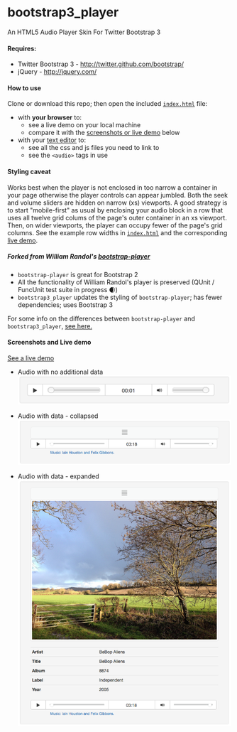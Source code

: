 # bootstrap3_player

An HTML5 Audio Player Skin For Twitter Bootstrap 3

#### Requires:

  * Twitter Bootstrap 3 - http://twitter.github.com/bootstrap/
  * jQuery - http://jquery.com/

#### How to use

Clone or download this repo; then open the included [`index.html`](index.html) file:
-  with **your browser** to:
    -  see a live demo on your local machine
    -  compare it with the [screenshots or live demo](#screenshots) below
- with your [text editor](index.html) to:
    -  see all the css and js files you need to link to
    -  see the `<audio>`  tags in use

#### Styling caveat

Works best when the player is not enclosed in too narrow a container in your page otherwise the player controls can appear jumbled. Both the seek and volume sliders are hidden on narrow (xs) viewports. A good strategy is to start "mobile-first" as usual by enclosing your audio block in a row that uses all twelve grid colums of the page's outer container in an xs viewport. Then, on wider viewports, the player can occupy fewer of the page's grid columns. See the example row widths in  [`index.html`](index.html) and the corresponding [live demo](http://playerdemo.iainhouston.com).

##### Forked from William Randol's [bootstrap-player](https://github.com/WilliamRandol/bootstrap-player)

 -  `bootstrap-player` is great for Bootstrap 2
 -  All the functionality of William Randol's player is preserved
 (QUnit / FuncUnit test suite in progress :waxing_crescent_moon:)
 -  `bootstrap3_player` updates the styling of `bootstrap-player`; has fewer dependencies; uses Bootstrap 3

For some info on the differences between `bootstrap-player` and `bootstrap3_player`, [see here.](CHANGES.md)


#### <a name="screenshots">Screenshots and Live demo

[See a live demo](http://playerdemo.iainhouston.com)

-  Audio with no additional data ![](screenshots/bPlayer_demo_data_no.png?raw=true)

-  Audio with data - collapsed ![](screenshots/bPlayer_demo_data_0.png?raw=true)

-  Audio with data - expanded ![](screenshots/bPlayer_demo_data_1.png?raw=true)




